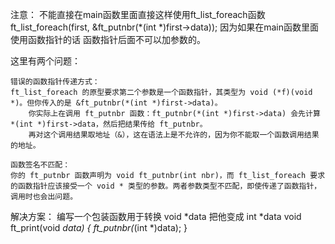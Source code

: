 注意：
不能直接在main函数里面直接这样使用ft_list_foreach函数
ft_list_foreach(first, &ft_putnbr(*(int *)first->data));
因为如果在main函数里面使用函数指针的话  函数指针后面不可以加参数的。

这里有两个问题：

    错误的函数指针传递方式：
    ft_list_foreach 的原型要求第二个参数是一个函数指针，其类型为 void (*f)(void *)。但你传入的是 &ft_putnbr(*(int *)first->data)。
        你实际上在调用 ft_putnbr 函数：ft_putnbr(*(int *)first->data) 会先计算 *(int *)first->data，然后把结果传给 ft_putnbr。
        再对这个调用结果取地址（&），这在语法上是不允许的，因为你不能取一个函数调用结果的地址。

    函数签名不匹配：
    你的 ft_putnbr 函数声明为 void ft_putnbr(int nbr)，而 ft_list_foreach 要求的函数指针应该接受一个 void * 类型的参数。两者参数类型不匹配，即使传递了函数指针，调用时也会出问题。

解决方案：
编写一个包装函数用于转换 void *data 把他变成 int *data 
void ft_print(void *data)
{
    ft_putnbr(*(int *)data);
}

